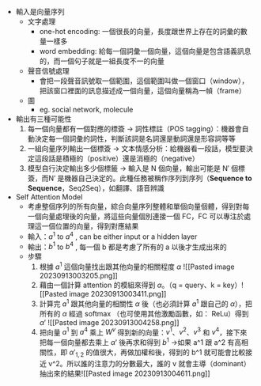 * 輸入是向量序列
	* 文字處理
		* one-hot encoding: 一個很長的向量，長度跟世界上存在的詞彙的數量一樣多
		* word embedding: 給每一個詞彙一個向量，這個向量是包含語義訊息的，而一個句子就是一組長度不一的向量
	* 聲音信號處理
		* 會把一段聲音訊號取一個範圍，這個範圍叫做一個窗口（window），把該窗口裡面的訊息描述成一個向量，這個向量稱為一幀（frame）
	* 圖
		* eg. social network, molecule
* 輸出有三種可能性
	1. 每一個向量都有一個對應的標簽 → 詞性標註（POS tagging）：機器會自動決定每一個詞彙的詞性，判斷該詞是名詞還是動詞還是形容詞等等
	2. 一組向量序列輸出一個標簽 → 文本情感分析：給機器看一段話，模型要決定這段話是積極的（positive）還是消極的（negative）
	3. 模型自行決定輸出多少個標籤 → 輸入是 N 個向量，輸出可能是 N′ 個標簽，而N′ 是機器自己決定的。此種任務被稱作序列到序列（**Sequence to Sequence**，Seq2Seq），如翻譯、語音辨識
* Self Attention Model
	* 考慮整個序列的所有向量，綜合向量序列整體和單個向量個體，得到對每一個向量處理後的向量，將這些向量個別連接一個 FC，FC 可以專注於處理這一個位置的向量，得到對應結果
	* 輸入：$a^1$ to $a^4$ , can be either input or a hidden layer
	* 輸出：$b^1$ to $b^4$ , 每一個 b 都是考慮了所有的 a 以後才生成出來的
	* 步驟
		1. 根據 $a^1$ 這個向量找出跟其他向量的相關程度 $\alpha$ ![[Pasted image 20230913003205.png]]
		2. 藉由一個計算 attention 的模組來得到 $α$。（q = query、k = key）![[Pasted image 20230913003411.png]]
		3. 計算完 $a^1$ 跟其他向量的相關性 $α$ 後（也必須計算 $a^1$ 跟自己的 $α$），把所有的 $α$ 經過 softmax （也可使用其他激勵函數，如： ReLu）得到 $α'$ ![[Pasted image 20230913004258.png]]
		4. 把向量 $a^1$ 到 $a^4$ 乘上 $W^v$ 得到新的向量：$v^1$、$v^2$、$v^3$ 和 $v^4$，接下來把每一個向量都去乘上 $α'$ 後再求和得到 $b^1$ →如果 a^1 跟 a^2 有高相關性，即 $α'_{1,2}$ 的值很大，再做加權和後，得到的 b^1 就可能會比較接近 v^2。所以誰的注意力的分數最大，誰的 v 就會主導（dominant） 抽出來的結果![[Pasted image 20230913004611.png]]